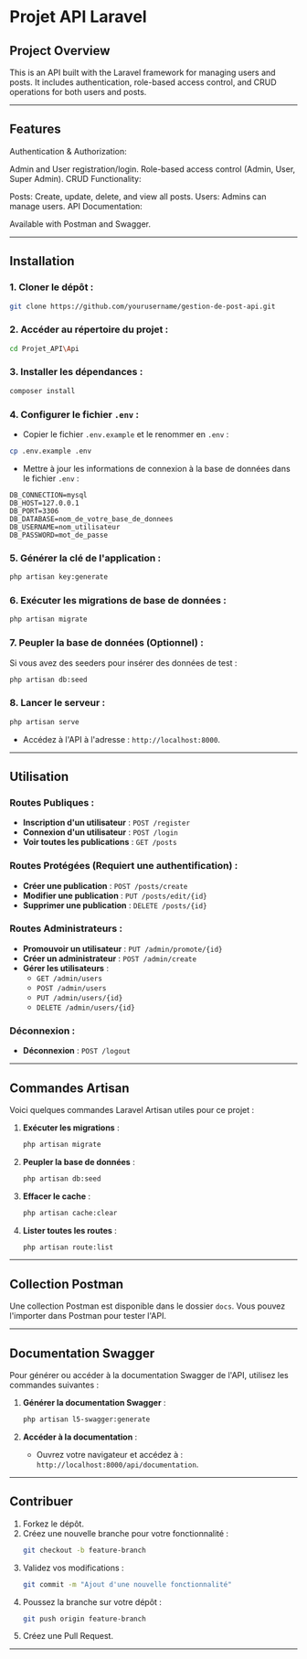 # Projet API Laravel

## Project Overview
This is an API built with the Laravel framework for managing users and posts. It includes authentication, role-based access control, and CRUD operations for both users and posts.

---

## Features
Authentication & Authorization:

Admin and User registration/login.
Role-based access control (Admin, User, Super Admin).
CRUD Functionality:

Posts: Create, update, delete, and view all posts.
Users: Admins can manage users.
API Documentation:

Available with Postman and Swagger.

---

## Installation

### 1. Cloner le dépôt :
```bash
git clone https://github.com/yourusername/gestion-de-post-api.git
```

### 2. Accéder au répertoire du projet :
```bash
cd Projet_API\Api
```

### 3. Installer les dépendances :
```bash
composer install
```

### 4. Configurer le fichier `.env` :
- Copier le fichier `.env.example` et le renommer en `.env` :
```bash
cp .env.example .env
```
- Mettre à jour les informations de connexion à la base de données dans le fichier `.env` :
```env
DB_CONNECTION=mysql
DB_HOST=127.0.0.1
DB_PORT=3306
DB_DATABASE=nom_de_votre_base_de_donnees
DB_USERNAME=nom_utilisateur
DB_PASSWORD=mot_de_passe
```

### 5. Générer la clé de l'application :
```bash
php artisan key:generate
```

### 6. Exécuter les migrations de base de données :
```bash
php artisan migrate
```

### 7. Peupler la base de données (Optionnel) :
Si vous avez des seeders pour insérer des données de test :
```bash
php artisan db:seed
```

### 8. Lancer le serveur :
```bash
php artisan serve
```

- Accédez à l'API à l'adresse : `http://localhost:8000`.

---

## Utilisation

### Routes Publiques :
- **Inscription d'un utilisateur** : `POST /register`
- **Connexion d'un utilisateur** : `POST /login`
- **Voir toutes les publications** : `GET /posts`

### Routes Protégées (Requiert une authentification) :
- **Créer une publication** : `POST /posts/create`
- **Modifier une publication** : `PUT /posts/edit/{id}`
- **Supprimer une publication** : `DELETE /posts/{id}`

### Routes Administrateurs :
- **Promouvoir un utilisateur** : `PUT /admin/promote/{id}`
- **Créer un administrateur** : `POST /admin/create`
- **Gérer les utilisateurs** :
  - `GET /admin/users`
  - `POST /admin/users`
  - `PUT /admin/users/{id}`
  - `DELETE /admin/users/{id}`

### Déconnexion :
- **Déconnexion** : `POST /logout`

---

## Commandes Artisan
Voici quelques commandes Laravel Artisan utiles pour ce projet :

1. **Exécuter les migrations** :
   ```bash
   php artisan migrate
   ```

2. **Peupler la base de données** :
   ```bash
   php artisan db:seed
   ```

3. **Effacer le cache** :
   ```bash
   php artisan cache:clear
   ```

4. **Lister toutes les routes** :
   ```bash
   php artisan route:list
   ```

---

## Collection Postman
Une collection Postman est disponible dans le dossier `docs`. Vous pouvez l'importer dans Postman pour tester l'API.

---

## Documentation Swagger
Pour générer ou accéder à la documentation Swagger de l'API, utilisez les commandes suivantes :

1. **Générer la documentation Swagger** :
   ```bash
   php artisan l5-swagger:generate
   ```

2. **Accéder à la documentation** :
   - Ouvrez votre navigateur et accédez à : `http://localhost:8000/api/documentation`.

---

## Contribuer

1. Forkez le dépôt.
2. Créez une nouvelle branche pour votre fonctionnalité :
   ```bash
   git checkout -b feature-branch
   ```
3. Validez vos modifications :
   ```bash
   git commit -m "Ajout d'une nouvelle fonctionnalité"
   ```
4. Poussez la branche sur votre dépôt :
   ```bash
   git push origin feature-branch
   ```
5. Créez une Pull Request.

---